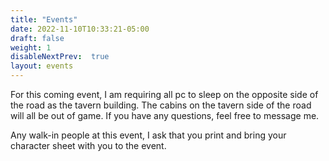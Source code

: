 ```yaml
---
title: "Events"
date: 2022-11-10T10:33:21-05:00
draft: false
weight: 1
disableNextPrev:  true
layout: events
---
```




For this coming event, I am requiring all pc to sleep on the opposite side of the road as the tavern building. The cabins on the tavern side of the road will all be out of game. If you have any questions, feel free to message me.

Any walk-in people at this event, I ask that you print and bring your character sheet with you to the event. 


